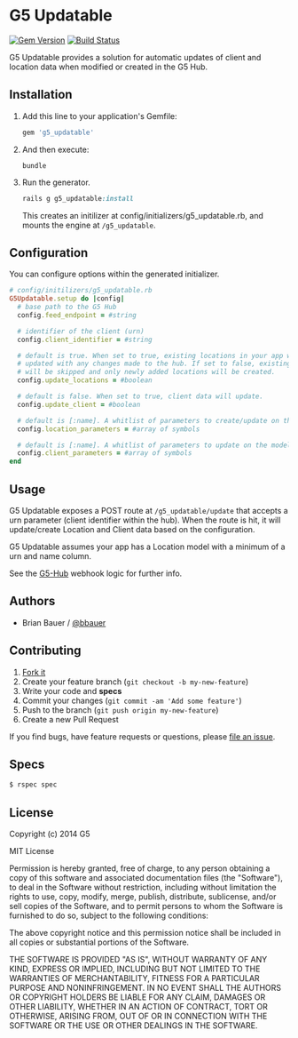 # G5 Updatable

[![Gem Version](https://badge.fury.io/rb/g5_updatable.svg)](http://badge.fury.io/rb/g5_updatable)
[![Build Status](https://travis-ci.org/G5/g5_updatable.png?branch=master)](https://travis-ci.org/G5/g5_updatable)

G5 Updatable provides a solution for automatic updates of client and location
data when modified or created in the G5 Hub.

## Installation

1. Add this line to your application's Gemfile:

   ```ruby
   gem 'g5_updatable'
   ```

2. And then execute:

   ```console
   bundle
   ```

3. Run the generator.

   ```ruby
   rails g g5_updatable:install
   ```

   This creates an initilizer at config/initializers/g5_updatable.rb,
   and mounts the engine at `/g5_updatable`.

## Configuration

You can configure options within the generated initializer.

```ruby
# config/initilizers/g5_updatable.rb
G5Updatable.setup do |config|
  # base path to the G5 Hub
  config.feed_endpoint = #string

  # identifier of the client (urn)
  config.client_identifier = #string

  # default is true. When set to true, existing locations in your app will be
  # updated with any changes made to the hub. If set to false, existing locations
  # will be skipped and only newly added locations will be created.
  config.update_locations = #boolean

  # default is false. When set to true, client data will update.
  config.update_client = #boolean

  # default is [:name]. A whitlist of parameters to create/update on the model
  config.location_parameters = #array of symbols

  # default is [:name]. A whitlist of parameters to update on the model
  config.client_parameters = #array of symbols
end
```

## Usage

G5 Updatable exposes a POST route at `/g5_updatable/update` that accepts a urn
parameter (client identifier within the hub). When the route is
hit, it will update/create Location and Client data based on the configuration.

G5 Updatable assumes your app has a Location model with a minimum of a urn and
name column.

See the [G5-Hub](https://github.com/G5/g5_hub/lib/webhook_poster.rb) webhook logic for further info.

## Authors

* Brian Bauer / [@bbauer](https://github.com/bbauer)

## Contributing

1. [Fork it](https://github.com/G5/g5_updatable/fork)
2. Create your feature branch (`git checkout -b my-new-feature`)
3. Write your code and **specs**
4. Commit your changes (`git commit -am 'Add some feature'`)
5. Push to the branch (`git push origin my-new-feature`)
6. Create a new Pull Request

If you find bugs, have feature requests or questions, please
[file an issue](https://github.com/G5/g5_updatable/issues).

## Specs

```bash
$ rspec spec
```

## License

Copyright (c) 2014 G5

MIT License

Permission is hereby granted, free of charge, to any person obtaining
a copy of this software and associated documentation files (the
"Software"), to deal in the Software without restriction, including
without limitation the rights to use, copy, modify, merge, publish,
distribute, sublicense, and/or sell copies of the Software, and to
permit persons to whom the Software is furnished to do so, subject to
the following conditions:

The above copyright notice and this permission notice shall be
included in all copies or substantial portions of the Software.

THE SOFTWARE IS PROVIDED "AS IS", WITHOUT WARRANTY OF ANY KIND,
EXPRESS OR IMPLIED, INCLUDING BUT NOT LIMITED TO THE WARRANTIES OF
MERCHANTABILITY, FITNESS FOR A PARTICULAR PURPOSE AND
NONINFRINGEMENT. IN NO EVENT SHALL THE AUTHORS OR COPYRIGHT HOLDERS BE
LIABLE FOR ANY CLAIM, DAMAGES OR OTHER LIABILITY, WHETHER IN AN ACTION
OF CONTRACT, TORT OR OTHERWISE, ARISING FROM, OUT OF OR IN CONNECTION
WITH THE SOFTWARE OR THE USE OR OTHER DEALINGS IN THE SOFTWARE.
